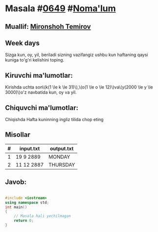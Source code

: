 
<h1>Masala #<a href="https://robocontest.uz/tasks/0649">0649</a> #<a href="https://robocontest.uz/tasks?category=1">Noma'lum</a></h1>
<h2> Muallif: <a href="https://robocontest.uz/profile/mironshoh951">Mironshoh Temirov</a></h2>
<h2>Week days</h2>
<p>Sizga kun, oy, yil, beriladi sizning vazifangiz ushbu kun haftaning qaysi kuniga to'g'ri kelishini toping.</p>
<h2>Kiruvchi ma'lumotlar:</h2>
<p>Kirishda uchta son\(k(1 \le k \le 31)\),\(o(1 \le o \le 12)\)va\(y(2000 \le y \le 3000)\)o'z navbatida kun, oy va yil.</p>
<h2>Chiquvchi ma'lumotlar:</h2>
<p>Chiqishda Hafta kuninning ingliz tilida chop eting</p>
<h2>Misollar</h2>
<table>
    <thead>
        <tr>
            <th>#</th>
            <th>input.txt</th>
            <th>output.txt</th>
        </tr>
    </thead>
    <tbody>
            <tr>
                <td>1</td>
                <td>19 9 2889</td>
                <td>MONDAY</td>
            </tr>
            <tr>
                <td>2</td>
                <td>11 12 2887</td>
                <td>THURSDAY</td>
            </tr>
    </tbody>
    </table>
    
<h2>Javob:</h2>

######
```cpp
#include <iostream>
using namespace std;
int main()
{
    // Masala hali yechilmagan
    return 0;
}
```
